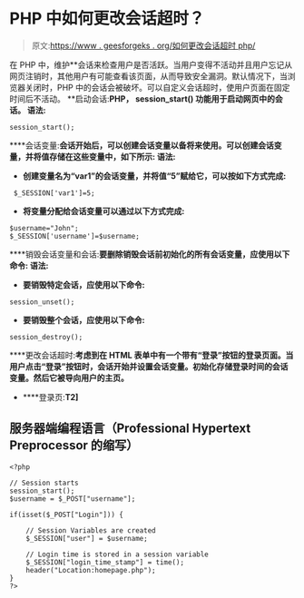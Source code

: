 # PHP 中如何更改会话超时？

> 原文:[https://www . geesforgeks . org/如何更改会话超时 php/](https://www.geeksforgeeks.org/how-to-change-the-session-timeout-in-php/)

在 PHP 中，维护[](https://www.geeksforgeeks.org/php-sessions/)**会话来检查用户是否活跃。当用户变得不活动并且用户忘记从网页注销时，其他用户有可能查看该页面，从而导致安全漏洞。默认情况下，当浏览器关闭时，PHP 中的会话会被破坏。可以自定义会话超时，使用户页面在固定时间后不活动。
**启动会话:**PHP， **session_start()** 功能用于启动网页中的会话。
**语法:**** 

```
session_start();
```

****会话变量:**会话开始后，可以创建会话变量以备将来使用。可以创建会话变量，并将值存储在这些变量中，如下所示:
**语法:**** 

*   **创建变量名为“var1”的会话变量，并将值“5”赋给它，可以按如下方式完成:** 

```
 $_SESSION['var1']=5;
```

*   **将变量分配给会话变量可以通过以下方式完成:** 

```
$username="John";
$_SESSION['username']=$username;
```

****销毁会话变量和会话:**要删除销毁会话前初始化的所有会话变量，应使用以下命令:
**语法:**** 

*   **要销毁特定会话，应使用以下命令:** 

```
session_unset();
```

*   **要销毁整个会话，应使用以下命令:** 

```
session_destroy();
```

****更改会话超时:**考虑到在 HTML 表单中有一个带有“登录”按钮的登录页面。当用户点击“登录”按钮时，会话开始并设置会话变量。初始化存储登录时间的会话变量。然后它被导向用户的主页。** 

*   ****登录页:**T2]**

## **服务器端编程语言（Professional Hypertext Preprocessor 的缩写）**

```
<?php

// Session starts
session_start();
$username = $_POST["username"];

if(isset($_POST["Login"])) {

    // Session Variables are created
    $_SESSION["user"] = $username;  

    // Login time is stored in a session variable
    $_SESSION["login_time_stamp"] = time(); 
    header("Location:homepage.php");
}
?>
```